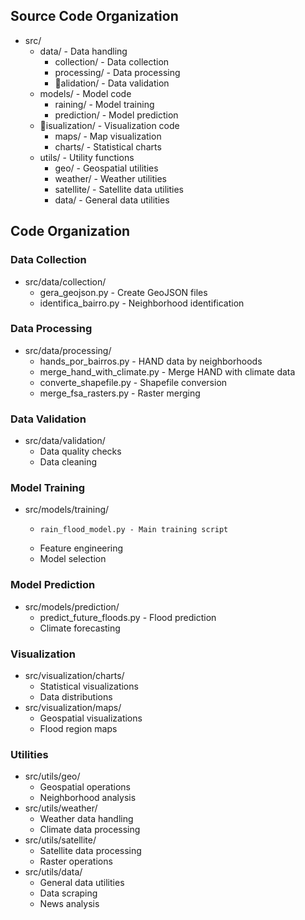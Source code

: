 ﻿

## Source Code Organization

- src/
  - data/ - Data handling
    - collection/ - Data collection
    - processing/ - Data processing
    - alidation/ - Data validation
  - models/ - Model code
    - 	raining/ - Model training
    - prediction/ - Model prediction
  - isualization/ - Visualization code
    - maps/ - Map visualization
    - charts/ - Statistical charts
  - utils/ - Utility functions
    - geo/ - Geospatial utilities
    - weather/ - Weather utilities
    - satellite/ - Satellite data utilities
    - data/ - General data utilities

## Code Organization

### Data Collection
- src/data/collection/
  - gera_geojson.py - Create GeoJSON files
  - identifica_bairro.py - Neighborhood identification

### Data Processing
- src/data/processing/
  - hands_por_bairros.py - HAND data by neighborhoods
  - merge_hand_with_climate.py - Merge HAND with climate data
  - converte_shapefile.py - Shapefile conversion
  - merge_fsa_rasters.py - Raster merging

### Data Validation
- src/data/validation/
  - Data quality checks
  - Data cleaning

### Model Training
- src/models/training/
  - 	rain_flood_model.py - Main training script
  - Feature engineering
  - Model selection

### Model Prediction
- src/models/prediction/
  - predict_future_floods.py - Flood prediction
  - Climate forecasting

### Visualization
- src/visualization/charts/
  - Statistical visualizations
  - Data distributions
- src/visualization/maps/
  - Geospatial visualizations
  - Flood region maps

### Utilities
- src/utils/geo/
  - Geospatial operations
  - Neighborhood analysis
- src/utils/weather/
  - Weather data handling
  - Climate data processing
- src/utils/satellite/
  - Satellite data processing
  - Raster operations
- src/utils/data/
  - General data utilities
  - Data scraping
  - News analysis
